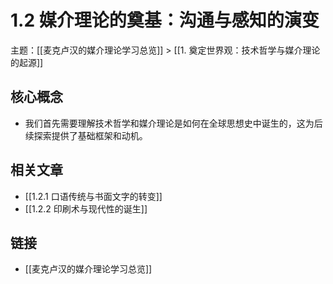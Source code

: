 # 1.2 媒介理论的奠基：沟通与感知的演变

主题：[[麦克卢汉的媒介理论学习总览]] > [[1. 奠定世界观：技术哲学与媒介理论的起源]]

## 核心概念

- 我们首先需要理解技术哲学和媒介理论是如何在全球思想史中诞生的，这为后续探索提供了基础框架和动机。

## 相关文章

- [[1.2.1 口语传统与书面文字的转变]]
- [[1.2.2 印刷术与现代性的诞生]]

## 链接

- [[麦克卢汉的媒介理论学习总览]]
